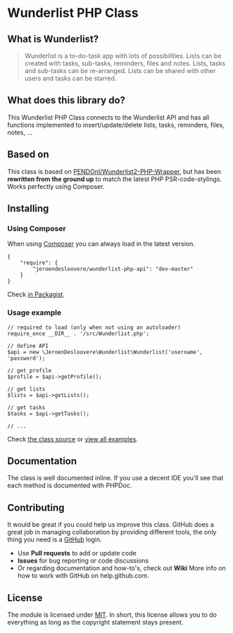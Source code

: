 # Wunderlist PHP Class

## What is Wunderlist?

> Wunderlist is a to-do-task app with lots of possibilities. Lists can be created with tasks, sub-tasks, reminders, files and notes. Lists, tasks and sub-tasks can be re-arranged. Lists can be shared with other users and tasks can be starred.
 
## What does this library do?

This Wunderlist PHP Class connects to the Wunderlist API and has all functions implemented to insert/update/delete lists, tasks, reminders, files, notes, ...

## Based on

This class is based on [PENDOnl/Wunderlist2-PHP-Wrapper](https://github.com/PENDOnl/Wunderlist2-PHP-Wrapper), but has been **rewritten from the ground up** to match the latest PHP PSR-code-stylings. Works perfectly using Composer.

## Installing

### Using Composer

When using [Composer](https://getcomposer.org) you can always load in the latest version.

```
{
    "require": {
        "jeroendesloovere/wunderlist-php-api": "dev-master"
    }
}
```
Check [in Packagist](https://packagist.org/packages/jeroendesloovere/wunderlist-php-api).

### Usage example
```
// required to load (only when not using an autoloader)
require_once __DIR__ . '/src/Wunderlist.php';

// define API
$api = new \JeroenDesloovere\Wunderlist\Wunderlist('username', 'password');

// get profile
$profile = $api->getProfile();

// get lists
$lists = $api->getLists();

// get tasks
$tasks = $api->getTasks();

// ...
```
Check [the class source](/src/Wunderlist.php) or [view all examples](/examples/example.php).

## Documentation

The class is well documented inline. If you use a decent IDE you'll see that each method is documented with PHPDoc.

## Contributing

It would be great if you could help us improve this class. GitHub does a great job in managing collaboration by providing different tools, the only thing you need is a [GitHub](http://github.com) login.

* Use **Pull requests** to add or update code
* **Issues** for bug reporting or code discussions
* Or regarding documentation and how-to's, check out **Wiki**
More info on how to work with GitHub on help.github.com.

## License

The module is licensed under [MIT](./LICENSE.md). In short, this license allows you to do everything as long as the copyright statement stays present.